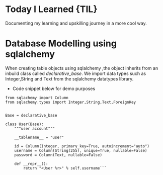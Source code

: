 # Today I Learned {TIL}
Documenting my learning and upskilling journey in a more cool way.

# Database Modelling using sqlalchemy
When creating table objects using sqlalchemy ,the object inherits from
an inbuild class called *declarative_base*.
We import data types such as Integer,String and Text from the sqlalchemy datatypes library.
+ Code snippet below for demo purposes

```from sqlachemy.ext.declarative import declarative_base
from sqlachemy import Column
from sqlachemy.types import Integer,String,Text,ForeignKey


Base = declarative_base

class User(Base):
    """user account"""

    __tablename__ = "user"

    id = Column(Integer, primary_key=True, autoincrement="auto")
    username = Column(String(255), unique=True, nullable=False)
    password = Column(Text, nullable=False)

    def __repr__():
        return "<User %r>" % self.username```
